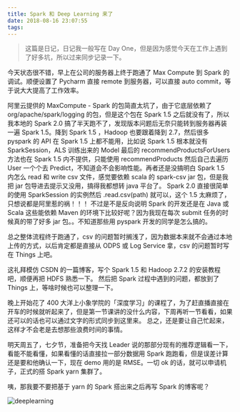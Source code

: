 ```yaml
---
title: Spark 和 Deep Learning 来了
date: 2018-08-16 23:07:55
tags:
---
```


> 这篇是日记，日记我一般写在 Day One，但是因为感觉今天在工作上遇到了好多坑，所以过来同步记录一下。

今天状态很不错，早上在公司的服务器上终于跑通了 Max Compute 到 Spark 的调试。顺便设置了 Pycharm 直接 remote 到服务器，可以直接 auto commit，等于说大大提高了工作效率。

<!--more-->

阿里云提供的 MaxCompute - Spark 的包简直太坑了，由于它底层依赖了 org/apache/spark/logging 的包，但是这个包在 Spark 1.5 之后就没有了，所以我本地的 Spark 2.0 搞了半天跑不了，发现版本问题后无奈只能转到服务器再装一遍 Spark 1.5。降到 Spark 1.5 ，Hadoop 也要跟着降到 2.7，然后很多 pyspark 的 API 在 Spark 1.5 上都不能用，比如说 Spark 1.5 根本就没有 SparkSession，ALS 训练出来的 Model 最后的 recommendProductsForUsers 方法也在 Spark 1.5 内不提供，只能使用 recommendProducts 然后自己去遍历 User 一个个去 Predict，不知道会不会影响性能。再者还是没搞明白 Spark 1.5 内怎么 read 和 write csv 文件，感觉要依赖 scala 的 spark-csv jar 包，但是我把 jar 包导进去提示又没用，搞得我都想转 java 平台了。
Spark 2.0 直接很简单的使用 SparkSession 的实例然后 .read.csv(path) 就可以，这个 1.5 太麻烦了，只想说都是阿里惹的祸！！！
不过是不是反向说明 Spark 的开发还是在 Java 或 Scala 这些能依赖 Maven 的环境下比较好呢？因为我现在每次 submit 任务的时候真的带了好多 jar 包。。不知道那些用 pyspark 开发的同学是怎么搞的。

总之整体流程终于跑通了，csv 的问题暂时搁浅了，因为数据本来就不会通过本地上传的方式，以后肯定都是直接从 ODPS 或 Log Service 拿，csv 的问题暂时写在 Things 上吧。

这礼拜模仿 CSDN 的一篇博客，写个 Spark 1.5 和 Hadoop 2.7.2 的安装教程吧，顺便再把 HDFS 熟悉一下。
然后把 Spark 过程中遇到的问题，都放到了 Things 上，等啥时候也可以整理一下。

晚上开始花了 400 大洋上小象学院的「深度学习」的课程了，为了赶直播直接在开车的时候就听起来了，但是第一节课讲的没什么内容，下周再听一节看看，如果还可以的话也可以通过文字的形式同步到这里来。
总之，还是要让自己忙起来，这样才不会老是去想那些浪费时间的事情。

明天周五了，七夕节，准备把今天找 Leader 说的那部分现有的推荐逻辑看一下，看能不能看懂，如果看懂的话直接拉一部分数据用 Spark 跑跑看，但是误差计算还是要和他确认一下，现在 demo 用的是 RMSE。一切 ok 的话，就可以申请机子，正式的搭 Spark yarn 集群了。

咦，那我要不要把基于 yarn 的 Spark 搭出来之后再写 Spark 的博客呢？

![deeplearning](https://timeline229-image.oss-cn-hangzhou.aliyuncs.com/journal-20180816/deeplearning.jpg)